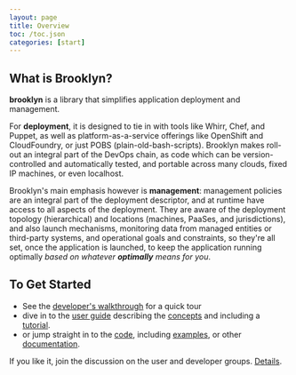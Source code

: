 ```yaml
---
layout: page
title: Overview
toc: /toc.json
categories: [start]
---
```


## What is Brooklyn?

**brooklyn** is a library that simplifies application deployment and management.

For **deployment**, it is designed to tie in with tools like Whirr, Chef, and Puppet,
as well as platform-as-a-service offerings like OpenShift and CloudFoundry,
or just POBS (plain-old-bash-scripts).
Brooklyn makes roll-out an integral part of the DevOps chain,
as code which can be version-controlled and automatically tested,
and portable across many clouds, fixed IP machines, or even localhost.

Brooklyn's main emphasis however is **management**:
management policies are an integral part of the deployment descriptor,
and at runtime have access to all aspects of the deployment.
They are aware of the deployment topology (hierarchical) and locations (machines, PaaSes, and jurisdictions), 
and also launch mechanisms, monitoring data from managed entities or third-party systems,
and operational goals and constraints, 
so they're all set, once the application is launched, to keep the application running optimally
*based on whatever **optimally** means for you*.

## To Get Started

* See the [developer's walkthrough](walkthrough.html) for a quick tour
* dive in to the [user guide]({{site.url}}/use/guide/) describing the 
  [concepts]({{site.url}}/use/guide/defining-applications/basic-concepts.html)
  and including a [tutorial]({{site.url}}/use/guide/quickstart/).
* or jump straight in to the [code]({{site.url}}/dev/code/), 
  including [examples]({{site.url}}/use/examples/), or other [documentation](docs-summary.html).

If you like it, join the discussion on the user and developer groups.
[Details]({{site.url}}/meta/contact.html).
